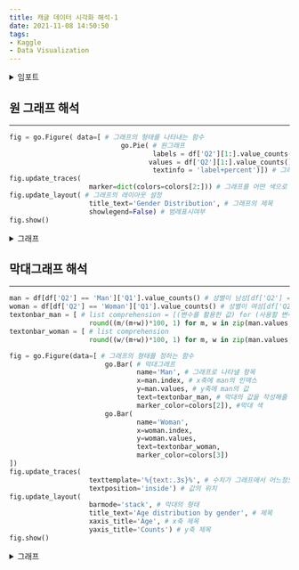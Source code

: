 ```yaml
---
title: 캐글 데이터 시각화 해석-1
date: 2021-11-08 14:50:50
tags:
- Kaggle
- Data Visualization
---
```


<details> 
<summary>임포트</summary>

```python
# This Python 3 environment comes with many helpful analytics libraries installed
# It is defined by the kaggle/python Docker image: https://github.com/kaggle/docker-python
# For example, here's several helpful packages to load

import numpy as np # linear algebra
import pandas as pd # data processing, CSV file I/O (e.g. pd.read_csv)

# Input data files are available in the read-only "../input/" directory
# For example, running this (by clicking run or pressing Shift+Enter) will list all files under the input directory

import os
for dirname, _, filenames in os.walk('/kaggle/input'):
    for filename in filenames:
        print(os.path.join(dirname, filename))

# You can write up to 20GB to the current directory (/kaggle/working/) that gets preserved as output when you create a version using "Save & Run All" 
# You can also write temporary files to /kaggle/temp/, but they won't be saved outside of the current session
```


```python
from plotly.offline import plot, iplot, init_notebook_mode
init_notebook_mode(connected=True)
```


```python
import numpy as np
import pandas as pd
import matplotlib.pyplot as plt
import plotly.express as px
import plotly.graph_objects as go
from warnings import filterwarnings
filterwarnings('ignore')

colors = ['#B1EDED','#B1B2ED','#1DE7ED','#1DA5ED','#1D50ED','#16548E']

df = pd.read_csv('../input/kaggle-survey-2021/kaggle_survey_2021_responses.csv')
df.head()
```

</details> 

## 원 그래프 해석

---

```python
fig = go.Figure( data=[ # 그래프의 형태를 나타내는 함수
                            go.Pie( # 원그래프 
                                    labels = df['Q2'][1:].value_counts().index, # 값에 붙일 이름 - df['Q2'][1:].value_counts()의 인덱스
                                   values = df['Q2'][1:].value_counts().values, # 나타낼 값 - df['Q2'][1:].value_counts()의 값
                                    textinfo = 'label+percent')]) # 그래프 항목당 나타낼 텍스트 (여기서는 항목명, 비율)
fig.update_traces( 
                    marker=dict(colors=colors[2:])) # 그래프를 어떤 색으로 표현할 것인지
fig.update_layout( # 그래프의 레이아웃 설정
                    title_text='Gender Distribution', # 그래프의 제목
                    showlegend=False) # 범례표시여부
fig.show()
```

<details> 
<summary>그래프</summary>

![원 그래프](/images/Kaggle_Data_Visualization-1/Kaggle_Data_Visualization-1.png)  

<details> 
<summary>코드 해석</summary>

```python
fig = go.Figure(data=[
                        go.Pie(
                                labels = df['Q2'][1:].value_counts().index,
                                values = df['Q2'][1:].value_counts().values,
                                textinfo = 'label+percent'
                              )])
```
`fig = go.Figure(data=[`   
-> 그래프의 기본적인 틀을 설정하는 함수이고, `fig`에 데이터를 부여해준다.  

`go.Pie(`  
-> 그래프의 형태가 파이모양(원그래프)임을 의미한다.  

`labels = df['Q2'][1:].value_counts().index`  
-> 그래프로 표현될 값에 붙일 이름이다. 이 코드에서는 ***'df'의 'Q2'열에 있는 데이터의 '1번인덱스(질문열을 제외하기 위함) 행부터 마지막까지' 카운트하고 값에따라 분류했을 때의 인덱스열*** 인 것이다.  

`values = df['Q2'][1:].value_counts().values`  
-> 그래프로 표현될 값이다. 이 코드에서는 ***'df'의 'Q2'열에 있는 데이터의 '1번인덱스 행부터 마지막까지' 카운트하고 값에따라 분류했을 때의 값(각 값을 카운트한 값)*** 이다.  

`textinfo = 'label+percent'`  
-> 그래프에 표시된 항목에 나타낼 텍스트를 설정한다. 이 코드에서는 항목명(label)과 비율(percent)을 나타낸다.  
<br><br>
```python
fig.update_traces( 
                    marker=dict(colors=colors[2:])) # 그래프를 어떤 색으로 표현할 것인가를 설정
fig.update_layout( # 그래프의 부가정보 설정
                    title_text='Gender Distribution', # 그래프 제목
                    showlegend=False) # 범례표시여부
fig.show()
```
`fig.update_traces(`  
-> 추가바람  

`marker=dict(colors=colors[2:]))`  
-> 그래프의 색상을 설정한다. 이 코드에서는 위에서 설정된 `colors` 리스트에서 2번 인덱스부터 순서대로 사용한다.  

`fig.update_layout(`  
-> 그래프의 부가정보를 설정한다.  

`title_text='Gender Distribution'`  
-> 그래프의 제목을 설정한다.  

`showlegend=False)`  
-> 범례의 표기여부를 결정한다. 이 코드에서는 `False`이므로 범례가 표기되지 않는다.  

`fig.show()`  
-> 화면에 그래프를 표시하는 기능을한다. 몇몇에디터에서는 자동으로 표시되기때문에 호출할 필요가 없는 경우가 있다.  


</details>

</details>

## 막대그래프 해석

---

```python
man = df[df['Q2'] == 'Man']['Q1'].value_counts() # 성별이 남성[df['Q2'] == 'Man']인 행에서 나이['Q1']의 값을 카운트하여 시리즈로 만듦.
woman = df[df['Q2'] == 'Woman']['Q1'].value_counts() # 성별이 여성[df['Q2'] == 'Woman']인 행에서 나이['Q1']의 값을 카운트하여 시리즈로 만듦.
textonbar_man = [ # list comprehension = [(변수를 활용한 값) for (사용할 변수 이름) in (순회 할 수 있는 값)]
                    round((m/(m+w))*100, 1) for m, w in zip(man.values, woman.values)] # for문을 사용하여 round함수의 계산을 하고 textonbar_man에 저장
textonbar_woman = [ # list comprehension
                    round((w/(m+w))*100, 1) for m, w in zip(man.values, woman.values)]

fig = go.Figure(data=[ # 그래프의 형태를 정하는 함수
                        go.Bar( # 막대그래프
                                name='Man', # 그래프로 나타낼 항목
                                x=man.index, # x축에 man의 인덱스
                                y=man.values, # y축에 man의 값
                                text=textonbar_man, # 막대의 값을 작성해줄 텍스트
                                marker_color=colors[2]), #막대 색
                        go.Bar(
                                name='Woman', 
                                x=woman.index, 
                                y=woman.values, 
                                text=textonbar_woman, 
                                marker_color=colors[3])
])
fig.update_traces(
                    texttemplate='%{text:.3s}%', # 수치가 그래프에서 어느정도 멀어지는지
                    textposition='inside') # 값의 위치
fig.update_layout(
                    barmode='stack', # 막대의 형태
                    title_text='Age distribution by gender', # 제목
                    xaxis_title='Age', # x축 제목
                    yaxis_title='Counts') # y축 제목
fig.show()
```
<details> 
<summary>그래프</summary>

![막대 그래프](/images/Kaggle_Data_Visualization-1/Kaggle_Data_Visualization-2.png)  

<details> 
<summary>코드 해석</summary>

```python
man = df[df['Q2'] == 'Man']['Q1'].value_counts()
woman = df[df['Q2'] == 'Woman']['Q1'].value_counts()
textonbar_man = [ round((m/(m+w))*100, 1) for m, w in zip(man.values, woman.values)]
textonbar_woman = [ round((w/(m+w))*100, 1) for m, w in zip(man.values, woman.values)]
```

`man = df[df['Q2'] == 'Man']['Q1'].value_counts()`  
-> 성별이 남성`[df['Q2'] == 'Man]`인 행에서 나이`['Q1']`의 값을 카운트하여 시리즈를 생성한다.

`woman = df[df['Q2'] == 'Woman']['Q1'].value_counts()`  
-> 성별이 여성`[df['Q2'] == 'Woman']`인 행에서 나이`['Q1']`의 값을 카운트하여 시리즈를 생성한다.  

`textonbar_man = [round((m/(m+w))*100, 1) for m, w in zip(man.values, woman.values)]`  
-> for문을 사용하여 round함수를 계산 하고 `textonbar_man`에 저장한다.

`textonbar_woman = [round((uw/(m+w))*100, 1) for m, w in zip(man.values, woman.values)]`  
-> for문을 사용하여 round함수를 계산 하고 `textonbar_woman`에 저장한다.

<br><br>

```python
fig = go.Figure(data=[
                        go.Bar(
                            name='Man', x=man.index, y=man.values,
                            text=textonbar_man, marker_color=colors[2]
                        ),
                        go.Bar(
                            name='Woman', x=woman.index, y=woman.values,
                            text=textonbar_woman, marker_color=colors[3]
                        )
])
```

`go.Bar(`  
-> 그래프의 모양이 막대모양임을 의미한다.

`name='Man', x=man.index, y=man.values,`  
-> 순서대로 막대의 이름, x축에는 man의 인덱스, y축에는 man의 값을 나타내라는 의미이다. 

`text=textonbar_man, marker_color=colors[2]),`  
-> 각각 막대의 값을 작성해줄 텍스트, 막대의 색을 의미한다.

<br><br>

```python
fig.update_traces(
                    texttemplate='%{text:.3s}%',
                    textposition='inside')
fig.update_layout(
                    barmode='stack',
                    title_text='Age distribution by gender',
                    xaxis_title='Age', yaxis_title='Counts')
fig.show()
)
```

`texttemplate='%{text:.3s}%',`  
-> fig(print(fig)로 출력가능)내부의 `text` 인자를 차례대로 출력 (그래프의 위의 텍스트를 표현)

`textposition='inside'`  
-> 그래프상에서의 값의 위치를 설정한다.

`barmode='stack'`  
-> 막대의 형태를 표현한다.

`title_text='Age distribution by gender'`  
-> 그래프의 제목을 설정한다.

`xaxis_title='Age', yaxis_title='Counts'`  
-> 그래프의 x축 제목, y축 제목


</details>

</details>